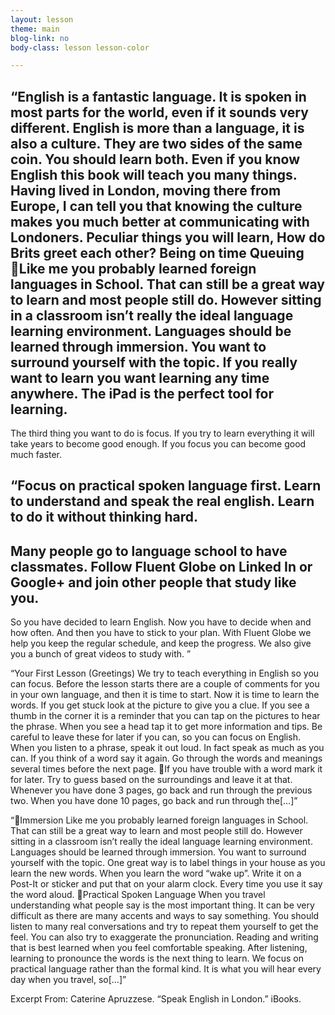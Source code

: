 ```yaml
---
layout: lesson
theme: main
blog-link: no
body-class: lesson lesson-color

---
```

“English is a fantastic language. It is spoken in most parts for the world, even if it sounds very different.
English is more than a language, it is also a culture. They are two sides of the same coin. You should learn both.
Even if you know English this book will teach you many things.
Having lived in London, moving there from Europe, I can tell you that knowing the culture makes you much better at communicating with Londoners.
Peculiar things you will learn,
How do Brits greet each other?​ Being on time​ Queuing​  Like me you probably learned foreign languages in School. That can still be a great way to learn and most people still do. However sitting in a classroom isn’t really the ideal language learning environment.
Languages should be learned through immersion. You want to surround yourself with the topic. If you really want to learn you want learning any time anywhere.
The iPad is the perfect tool for learning.
--
The third thing you want to do is focus. If you try to learn everything it will take years to become good enough. If you focus you can become good much faster.

“Focus on practical spoken language first. Learn to understand and speak the real english. 
Learn to do it without thinking hard.
--
Many people go to language school to have classmates. Follow Fluent Globe on Linked In or Google+ and join other people that study like you.
--
So you have decided to learn English. Now you have to decide when and how often.
And then you have to stick to your plan.
With Fluent Globe we help you keep the regular schedule, and keep the progress.
We also give you a bunch of great videos to study with.
”






“Your First Lesson (Greetings)
We try to teach everything in English so you can focus. Before the lesson starts there are a couple of comments for you in your own language, and then it is time to start.
Now it is time to learn the words.
If you get stuck look at the picture to give you a clue. 
If you see a thumb in the corner it is a reminder that you can tap on the pictures to hear the phrase. 
When you see a head tap it to get more information and tips. Be careful to leave these for later if you can, so you can focus on English.
When you listen to a phrase, speak it out loud. In fact speak as much as you can. If you think of a word say it again.
Go through the words and meanings several times before the next page. If you have trouble with a word mark it for later. Try to guess based on the surroundings and leave it at that.
Whenever you have done 3 pages, go back and run through the previous two.
When you have done 10 pages, go back and run through the[…]”



“Immersion
Like me you probably learned foreign languages in School. That can still be a great way to learn and most people still do. However sitting in a classroom isn’t really the ideal language learning environment.
Languages should be learned through immersion. You want to surround yourself with the topic.
One great way is to label things in your house as you learn the new words. 
When you learn the word “wake up”. Write it on a Post-It or sticker and put that on your alarm clock. Every time you use it say the word aloud. Practical Spoken Language
When you travel understanding what people say is the most important thing. It can be very difficult as there are many accents and ways to say something.
You should listen to many real conversations and try to repeat them yourself to get the feel. You can also try to exaggerate the pronunciation.
Reading and writing that is best learned when you feel comfortable speaking. After listening, learning to pronounce the words is the next thing to learn.
We focus on practical language rather than the formal kind. It is what you will hear every day when you travel, so[…]”




Excerpt From: Caterine Apruzzese. “Speak English in London.” iBooks. 